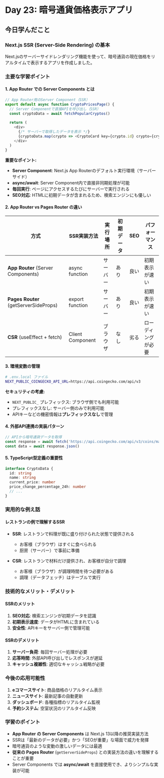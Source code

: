 # Day 23: 暗号通貨価格表示アプリ

## 今日学んだこと

### Next.js SSR (Server-Side Rendering) の基本
Next.jsのサーバーサイドレンダリング機能を使って、暗号通貨の現在価格をリアルタイムで表示するアプリを作成しました。

### 主要な学習ポイント

#### 1. App Router での Server Components とは
```typescript
// App Router用のServer Component（SSR）
export default async function CryptoPricesPage() {
  // Server Componentで直接APIを呼び出し（SSR）
  const cryptoData = await fetchPopularCryptos()
  
  return (
    <div>
      {/* サーバーで取得したデータを表示 */}
      {cryptoData.map(crypto => <CryptoCard key={crypto.id} crypto={crypto} />)}
    </div>
  )
}
```

**重要なポイント:**
- **Server Component**: Next.js App Routerのデフォルト実行環境（サーバーサイド）
- **async/await**: Server Component内で直接非同期処理が可能
- **毎回実行**: ページにアクセスするたびにサーバーで実行される
- **SEO対応**: HTMLに初期データが含まれるため、検索エンジンにも優しい

#### 2. App Router vs Pages Router の違い

| 方式 | SSR実装方法 | 実行場所 | 初期データ | SEO | パフォーマンス |
|------|-------------|----------|------------|-----|----------------|
| **App Router** (Server Components) | async function | サーバー | あり | 良い | 初期表示が速い |
| **Pages Router** (getServerSideProps) | export function | サーバー | あり | 良い | 初期表示が速い |
| **CSR** (useEffect + fetch) | Client Component | ブラウザ | なし | 劣る | ローディングが必要 |

#### 3. 環境変数の管理
```bash
# .env.local ファイル
NEXT_PUBLIC_COINGECKO_API_URL=https://api.coingecko.com/api/v3
```

**セキュリティの考慮:**
- `NEXT_PUBLIC_` プレフィックス: ブラウザ側でも利用可能
- プレフィックスなし: サーバー側のみで利用可能
- APIキーなどの機密情報は**プレフィックスなし**で管理

#### 4. 外部API連携の実装パターン
```typescript
// APIから暗号通貨データを取得
const response = await fetch('https://api.coingecko.com/api/v3/coins/markets')
const data = await response.json()
```

#### 5. TypeScript型定義の重要性
```typescript
interface CryptoData {
  id: string
  name: string
  current_price: number
  price_change_percentage_24h: number
  // ...
}
```

### 実用的な例え話

#### レストランの例で理解するSSR
- **SSR**: レストランで料理が既に盛り付けられた状態で提供される
  - お客様（ブラウザ）はすぐに食べられる
  - 厨房（サーバー）で事前に準備
  
- **CSR**: レストランで材料だけ提供され、お客様が自分で調理
  - お客様（ブラウザ）が調理時間を待つ必要がある
  - 調理（データフェッチ）はテーブルで実行

### 技術的なメリット・デメリット

#### SSRのメリット
1. **SEO対応**: 検索エンジンが初期データを認識
2. **初期表示速度**: データがHTMLに含まれている
3. **安全性**: APIキーをサーバー側で管理可能

#### SSRのデメリット
1. **サーバー負荷**: 毎回サーバー処理が必要
2. **応答時間**: 外部API呼び出しでレスポンスが遅延
3. **キャッシュ複雑性**: 適切なキャッシュ戦略が必要

### 今後の応用可能性
1. **eコマースサイト**: 商品価格のリアルタイム表示
2. **ニュースサイト**: 最新記事の自動更新
3. **ダッシュボード**: 各種指標のリアルタイム監視
4. **予約システム**: 空室状況のリアルタイム反映

### 学習のポイント
- **App Router の Server Components** は Next.js 13以降の推奨実装方法
- SSRは「最新のデータが必要」かつ「SEOが重要」な場面で威力を発揮
- 暗号通貨のような変動の激しいデータには最適
- **従来の Pages Router** (`getServerSideProps`) との実装方法の違いを理解することが重要
- Server Components では **async/await** を直接使用でき、よりシンプルな実装が可能 